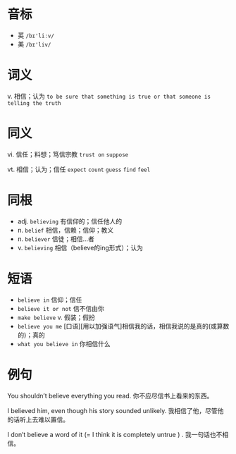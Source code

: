 # 音标

- 英 `/bɪ'liːv/`
- 美 `/bɪ'liv/`

# 词义

v. 相信；认为
`to be sure that something is true or that someone is telling the truth`

# 同义

vi. 信任；料想；笃信宗教
`trust on` `suppose`

vt. 相信；认为；信任
`expect` `count` `guess` `find` `feel`

# 同根

- adj. `believing` 有信仰的；信任他人的
- n. `belief` 相信，信赖；信仰；教义
- n. `believer` 信徒；相信...者
- v. `believing` 相信（believe的ing形式）；认为

# 短语

- `believe in` 信仰；信任
- `believe it or not` 信不信由你
- `make believe` v. 假装；假扮
- `believe you me` [口语][用以加强语气]相信我的话，相信我说的是真的(或算数的)；真的
- `what you believe in` 你相信什么

# 例句

You shouldn’t believe everything you read.
你不应尽信书上看来的东西。

I believed him, even though his story sounded unlikely.
我相信了他，尽管他的话听上去难以置信。

I don’t believe a word of it (=  I think it is completely untrue  ) .
我一句话也不相信。


